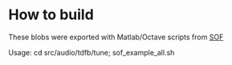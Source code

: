# How to build

These blobs were exported with Matlab/Octave scripts from
[SOF](https://github.com/thesofproject/sof)

Usage:
cd src/audio/tdfb/tune; sof_example_all.sh
